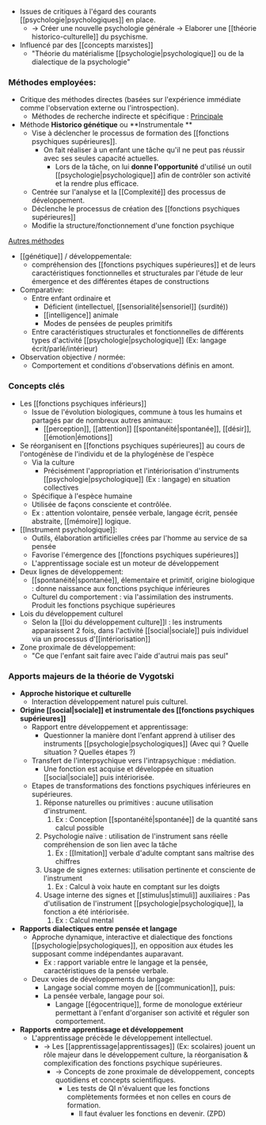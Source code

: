 
- Issues de critiques à l'égard des courants [[psychologie|psychologiques]] en place. 
	- -> Créer une nouvelle psychologie générale
		-> Elaborer une [[théorie historico-culturelle]] du psychisme. 
- Influencé par des [[concepts marxistes]]
	- "Théorie du matérialisme [[psychologie|psychologique]] ou de la dialectique de la psychologie"

### Méthodes employées:
- Critique des méthodes directes (basées sur l'expérience immédiate comme l'observation externe ou l'introspection).
	- Méthodes de recherche indirecte et spécifique :
<u>Principale</u>
- Méthode **Historico génétique** ou **Instrumentale ** 
	- Vise à déclencher le processus de formation des [[fonctions psychiques supérieures]].
		- On fait réaliser à un enfant une tâche qu'il ne peut pas réussir avec ses seules capacité actuelles.
			- Lors de la tâche, on lui **donne l'opportunité** d'utilisé un outil [[psychologie|psychologique]] afin de contrôler son activité et la rendre plus efficace. 
	- Centrée sur l'analyse et la [[Complexité]] des processus de développement. 
	- Déclenche le processus de création des [[fonctions psychiques supérieures]] 
	- Modifie la structure/fonctionnement d'une fonction psychique

<u>Autres méthodes</u>
- [[génétique]] / développementale:
	- compréhension des [[fonctions psychiques supérieures]] et de leurs caractéristiques fonctionnelles et structurales par l'étude de leur émergence et des différentes étapes de constructions
- Comparative:
	- Entre enfant ordinaire et 
		- Déficient (intellectuel, [[sensorialité|sensoriel]] (surdité))
		- [[intelligence]] animale 
		- Modes de pensées de peuples primitifs
	- Entre caractéristiques structurales et fonctionnelles de différents types d'activité [[psychologie|psychologique]] (Ex: langage écrit/parlé/intérieur) 
- Observation objective / normée:
	- Comportement et conditions d'observations définis en amont. 

### Concepts clés 

- Les [[fonctions psychiques inférieurs]]
	- Issue de l'évolution biologiques, commune à tous les humains et partagés par de nombreux autres animaux:
		- [[perception]], [[attention]] [[spontanéité|spontanée]], [[désir]], [[émotion|émotions]] 
- Se réorganisent en [[fonctions psychiques supérieures]] au cours de l'ontogénèse de l'individu et de la phylogénèse de l'espèce 
	- Via la culture 
		- Précisément l'appropriation et l'intériorisation d'instruments [[psychologie|psychologique]] (Ex : langage) en situation collectives
	- Spécifique à l'espèce humaine
	- Utilisée de façons consciente et contrôlée. 
	- Ex : attention volontaire, pensée verbale, langage écrit, pensée abstraite, [[mémoire]] logique. 
- [[Instrument psychologique]]:
	- Outils, élaboration artificielles crées par l'homme au service de sa pensée 
	- Favorise l'émergence des [[fonctions psychiques supérieures]] 
	- L'apprentissage sociale est un moteur de développement
- Deux lignes de développement:
	- [[spontanéité|spontanée]], élementaire et primitif, origine biologique : donne naissance aux fonctions psychique inférieures 
	- Culturel du comportement  : via l'assimilation des instruments. Produit les fonctions psychique supérieures
- Lois du développement culturel 
	- Selon la [[loi du développement culture]]l :  les instruments apparaissent 2 fois, dans l'activité [[social|sociale]] puis individuel via un processus d'[[intériorisation]] 
- Zone proximale de développement:
	- "Ce que l'enfant sait faire avec l'aide d'autrui mais pas seul"

### Apports majeurs de la théorie de Vygotski

- **Approche historique et culturelle** 
	- Interaction développement naturel puis culturel. 
- **Origine [[social|sociale]] et instrumentale des [[fonctions psychiques supérieures]]** 
	- Rapport entre développement et apprentissage:
		- Questionner la manière dont l'enfant apprend à utiliser des instruments [[psychologie|psychologiques]] (Avec qui ? Quelle situation ? Quelles étapes ?)
	- Transfert de l'interpsychique vers l'intrapsychique : médiation.
		- Une fonction est acquise et développée en situation [[social|sociale]] puis intériorisée.
	- Etapes de transformations des fonctions psychiques inférieures en supérieures.
		1. Réponse naturelles ou primitives : aucune utilisation d'instrument. 
			1. Ex : Conception [[spontanéité|spontanée]] de la quantité sans calcul possible 
		2. Psychologie naïve : utilisation de l'instrument sans réelle compréhension de son lien avec la tâche 
			1. Ex : [[Imitation]] verbale d'adulte comptant sans maîtrise des chiffres 
		3. Usage de signes externes: utilisation pertinente et consciente de l'instrument 
			1. Ex : Calcul à voix haute en comptant sur les doigts 
		4. Usage interne des signes et [[stimulus|stimuli]] auxiliaires : Pas d'utilisation de l'instrument [[psychologie|psychologique]], la fonction a été intériorisée. 
			1. Ex : Calcul mental 
- **Rapports dialectiques entre pensée et langage** 
	- Approche dynamique, interactive et dialectique des fonctions [[psychologie|psychologiques]], en opposition aux études les supposant comme indépendantes auparavant. 
		- Ex : rapport variable entre le langage et la pensée, caractéristiques de la pensée verbale. 
	- Deux voies de développements du langage:
		- Langage social comme moyen de [[communication]], puis:
		- La pensée verbale, langage pour soi.
			- Langage [[égocentrique]], forme de monologue extérieur permettant à l'enfant d'organiser son activité et réguler son comportement. 
- **Rapports entre apprentissage et développement**
	- L'apprentissage précède le développement intellectuel.
		- -> Les [[apprentissage|apprentissages]] (Ex: scolaires) jouent un rôle majeur dans le développement culture, la réorganisation & complexification des fonctions psychique supérieures. 
			- -> Concepts de zone proximale de développement, concepts quotidiens et concepts scientifiques. 
				- Les tests de QI n'évaluent que les fonctions complètements formées et non celles en cours de formation. 
					- Il faut évaluer les fonctions en devenir. (ZPD)